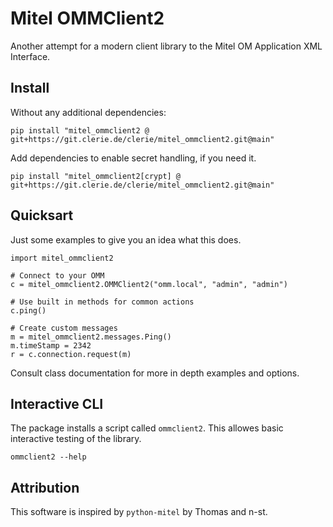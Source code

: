 # Mitel OMMClient2

Another attempt for a modern client library to the Mitel OM Application XML Interface.

## Install

Without any additional dependencies:

```
pip install "mitel_ommclient2 @ git+https://git.clerie.de/clerie/mitel_ommclient2.git@main"
```

Add dependencies to enable secret handling, if you need it.

```
pip install "mitel_ommclient2[crypt] @ git+https://git.clerie.de/clerie/mitel_ommclient2.git@main"
```

## Quicksart

Just some examples to give you an idea what this does.

```
import mitel_ommclient2

# Connect to your OMM
c = mitel_ommclient2.OMMClient2("omm.local", "admin", "admin")

# Use built in methods for common actions
c.ping()

# Create custom messages
m = mitel_ommclient2.messages.Ping()
m.timeStamp = 2342
r = c.connection.request(m)
```

Consult class documentation for more in depth examples and options.

## Interactive CLI

The package installs a script called `ommclient2`.
This allowes basic interactive testing of the library.

```
ommclient2 --help
```

## Attribution

This software is inspired by `python-mitel` by Thomas and n-st.
